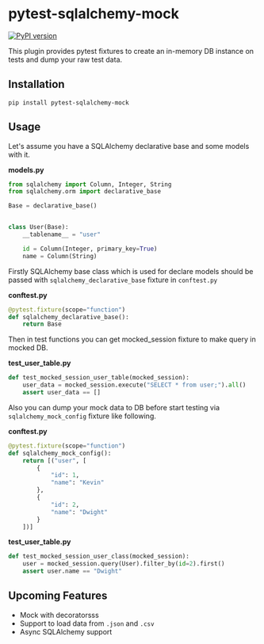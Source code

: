 # pytest-sqlalchemy-mock
[![PyPI version](https://badge.fury.io/py/pytest-sqlalchemy-mock.svg)](https://badge.fury.io/py/pytest-sqlalchemy-mock)

This plugin provides pytest fixtures to create an in-memory DB instance on tests and dump your raw test data.

## Installation
```
pip install pytest-sqlalchemy-mock
```

## Usage
Let's assume you have a SQLAlchemy declarative base and some models with it.

**models.py**
```python
from sqlalchemy import Column, Integer, String
from sqlalchemy.orm import declarative_base

Base = declarative_base()


class User(Base):
    __tablename__ = "user"

    id = Column(Integer, primary_key=True)
    name = Column(String)
```
Firstly SQLAlchemy base class which is used for declare models should be passed with `sqlalchemy_declarative_base` fixture in `conftest.py`

**conftest.py**
```python
@pytest.fixture(scope="function")
def sqlalchemy_declarative_base():
    return Base
```
Then in test functions you can get mocked_session fixture to make query in mocked DB.

**test_user_table.py**
```python
def test_mocked_session_user_table(mocked_session):
    user_data = mocked_session.execute("SELECT * from user;").all()
    assert user_data == []
```
Also you can dump your mock data to DB before start testing via `sqlalchemy_mock_config` fixture like following.

**conftest.py**
```python
@pytest.fixture(scope="function")
def sqlalchemy_mock_config():
    return [("user", [
        {
            "id": 1,
            "name": "Kevin"
        },
        {
            "id": 2,
            "name": "Dwight"
        }
    ])]
```
**test_user_table.py**
```python
def test_mocked_session_user_class(mocked_session):
    user = mocked_session.query(User).filter_by(id=2).first()
    assert user.name == "Dwight"
```

## Upcoming Features
* Mock with decoratorsss
* Support to load data from `.json` and `.csv`
* Async SQLAlchemy support
